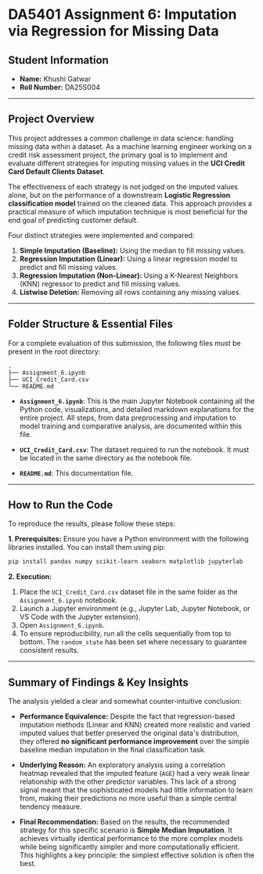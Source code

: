 # DA5401 Assignment 6: Imputation via Regression for Missing Data

## Student Information

- **Name:** Khushi Gatwar
- **Roll Number:** DA25S004

---

## Project Overview

This project addresses a common challenge in data science: handling missing data within a dataset. As a machine learning engineer working on a credit risk assessment project, the primary goal is to implement and evaluate different strategies for imputing missing values in the **UCI Credit Card Default Clients Dataset**.

The effectiveness of each strategy is not judged on the imputed values alone, but on the performance of a downstream **Logistic Regression classification model** trained on the cleaned data. This approach provides a practical measure of which imputation technique is most beneficial for the end goal of predicting customer default.

Four distinct strategies were implemented and compared:
1.  **Simple Imputation (Baseline):** Using the median to fill missing values.
2.  **Regression Imputation (Linear):** Using a linear regression model to predict and fill missing values.
3.  **Regression Imputation (Non-Linear):** Using a K-Nearest Neighbors (KNN) regressor to predict and fill missing values.
4.  **Listwise Deletion:** Removing all rows containing any missing values.

---

## Folder Structure & Essential Files

For a complete evaluation of this submission, the following files must be present in the root directory:

```
.
├── Assignment_6.ipynb
├── UCI_Credit_Card.csv
└── README.md
```

- **`Assignment_6.ipynb`**: This is the main Jupyter Notebook containing all the Python code, visualizations, and detailed markdown explanations for the entire project. All steps, from data preprocessing and imputation to model training and comparative analysis, are documented within this file.

- **`UCI_Credit_Card.csv`**: The dataset required to run the notebook. It must be located in the same directory as the notebook file.

- **`README.md`**: This documentation file.

---

## How to Run the Code

To reproduce the results, please follow these steps:

**1. Prerequisites:**
Ensure you have a Python environment with the following libraries installed. You can install them using pip:
```bash
pip install pandas numpy scikit-learn seaborn matplotlib jupyterlab
```

**2. Execution:**
1.  Place the `UCI_Credit_Card.csv` dataset file in the same folder as the `Assignment_6.ipynb` notebook.
2.  Launch a Jupyter environment (e.g., Jupyter Lab, Jupyter Notebook, or VS Code with the Jupyter extension).
3.  Open `Assignment_6.ipynb`.
4.  To ensure reproducibility, run all the cells sequentially from top to bottom. The `random_state` has been set where necessary to guarantee consistent results.

---

## Summary of Findings & Key Insights

The analysis yielded a clear and somewhat counter-intuitive conclusion:

- **Performance Equivalence:** Despite the fact that regression-based imputation methods (Linear and KNN) created more realistic and varied imputed values that better preserved the original data's distribution, they offered **no significant performance improvement** over the simple baseline median imputation in the final classification task.

- **Underlying Reason:** An exploratory analysis using a correlation heatmap revealed that the imputed feature (`AGE`) had a very weak linear relationship with the other predictor variables. This lack of a strong signal meant that the sophisticated models had little information to learn from, making their predictions no more useful than a simple central tendency measure.

- **Final Recommendation:** Based on the results, the recommended strategy for this specific scenario is **Simple Median Imputation**. It achieves virtually identical performance to the more complex models while being significantly simpler and more computationally efficient. This highlights a key principle: the simplest effective solution is often the best.
